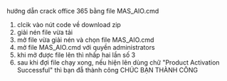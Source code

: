 hướng dẫn crack office 365 bằng file MAS_AIO.cmd
1. clcik vào nút code về download zip
2. giải nén file vừa tải
3. mở file vừa giải nén và chọn file MAS_AIO.cmd
4. mở file MAS_AIO.cmd với quyền administrators
5. khi mở được file lên thì nhấp hai lần số 3
6. sau khi đợi file chạy xong, nếu hiện lên dùng chữ "Product Activation Successful" thì bạn đẫ thành công
CHÚC BẠN THÀNH CÔNG
